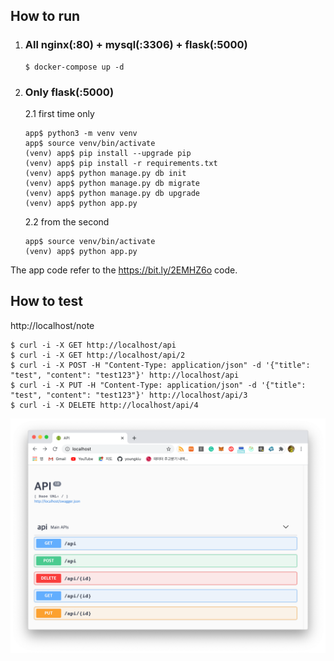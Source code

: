 ## How to run

1. ### All nginx(:80) + mysql(:3306) + flask(:5000)

   ```shell
   $ docker-compose up -d
   ```

2. ### Only flask(:5000)

   2.1 first time only

     ```shell
     app$ python3 -m venv venv
     app$ source venv/bin/activate
     (venv) app$ pip install --upgrade pip
     (venv) app$ pip install -r requirements.txt
     (venv) app$ python manage.py db init
     (venv) app$ python manage.py db migrate
     (venv) app$ python manage.py db upgrade
     (venv) app$ python app.py
     ```

   2.2 from the second

     ```shell
     app$ source venv/bin/activate
     (venv) app$ python app.py
     ```


The app code refer to the https://bit.ly/2EMHZ6o code.

## How to test
   http://localhost/note
   ```shell
   $ curl -i -X GET http://localhost/api
   $ curl -i -X GET http://localhost/api/2
   $ curl -i -X POST -H "Content-Type: application/json" -d '{"title": "test", "content": "test123"}' http://localhost/api
   $ curl -i -X PUT -H "Content-Type: application/json" -d '{"title": "test", "content": "test123"}' http://localhost/api/3
   $ curl -i -X DELETE http://localhost/api/4
   ```

![swagger_ui](swagger_ui.png)
